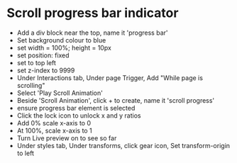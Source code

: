# Scroll progress bar indicator

* Add a div block near the top, name it 'progress bar'
* Set background colour to blue
* set width = 100%; height = 10px
* set position: fixed
* set to top left 
* set z-index to 9999
* Under Interactions tab, Under page Trigger, Add "While page is scrolling"
* Select 'Play Scroll Animation'
* Beside 'Scroll Animation', click + to create, name it 'scroll progress'
* ensure progress bar element is selected
* Click the lock icon to unlock x and y ratios
* Add 0% scale x-axis to 0
* At 100%, scale x-axis to 1
* Turn Live preview on to see so far
* Under styles tab, Under transforms, click gear icon, Set transform-origin to left

